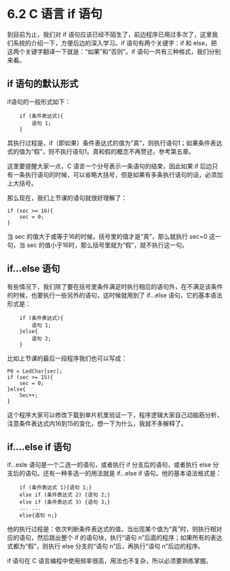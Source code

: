 # 6.2 C 语言 if 语句

到目前为止，我们对 if 语句应该已经不陌生了，前边程序已用过多次了，这里我们系统的介绍一下，方便后边的深入学习。if 语句有两个关键字：if 和 else，把这两个关键字翻译一下就是：“如果”和“否则”。if 语句一共有三种格式，我们分别来看。

## if 语句的默认形式

if语句的一般形式如下：

```
    if (条件表达式){
        语句 1;
    }
```

其执行过程是，if（即如果）条件表达式的值为“真”，则执行语句1；如果条件表达式的值为“假”，则不执行语句1。真和假的概念不再赘述，参考第五章。

这里要提醒大家一点，C 语言一个分号表示一条语句的结束，因此如果 if 后边只有一条执行语句的时候，可以省略大括号，但是如果有多条执行语句的话，必须加上大括号。

那么现在，我们上节课的语句就很好理解了：

```
if (sec >= 16){
    sec = 0;
}
```

当 sec 的值大于或等于16的时候，括号里的值才是“真”，那么就执行 sec=0 这一句，当 sec 的值小于16时，那么括号里就为“假”，就不执行这一句。

## if...else 语句

有些情况下，我们除了要在括号里条件满足时执行相应的语句外，在不满足该条件的时候，也要执行一些另外的语句，这时候就用到了 if...else 语句，它的基本语法形式是：

```
    if (条件表达式){
        语句 1;
    }else{
        语句 2;
    }
```

比如上节课的最后一段程序我们也可以写成：

```
P0 = LedChar[sec];
if (sec >= 15){
    sec = 0;
}else{
    Sec++;
}
```

这个程序大家可以修改下载到单片机里验证一下，程序逻辑大家自己动脑筋分析，注意条件表达式内16到15的变化，想一下为什么，我就不多解释了。
## if....else if 语句

if...esle 语句是一个二选一的语句，或者执行 if 分支后的语句，或者执行 else 分支后的语句。还有一种多选一的用法就是 if...else if 语句。他的基本语法格式是：

```
    if (条件表达式 1){语句 1;}
    else if (条件表达式 2) {语句 2;}
    else if (条件表达式 3) {语句 3;}
    ... ...
    else{语句 n;}
```

他的执行过程是：依次判断条件表达式的值，当出现某个值为“真”时，则执行相对应的语句，然后跳出整个 if 的语句块，执行“语句 n”后面的程序；如果所有的表达式都为“假”，则执行 else 分支的“语句 n”后，再执行“语句 n”后边的程序。

if 语句在 C 语言编程中使用频率很高，用法也不复杂，所以必须要熟练掌握。